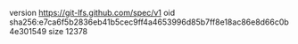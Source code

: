 version https://git-lfs.github.com/spec/v1
oid sha256:e7ca6f5b2836eb41b5cec9ff4a4653996d85b7ff8e18ac86e8d66c0b4e301549
size 12378
